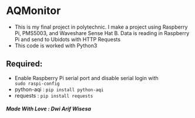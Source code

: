 # AQMonitor

- This is my final project in polytechnic. I make a project using Raspberry Pi, PMS5003, and Waveshare Sense Hat B. Data is reading in Raspberry Pi and send to Ubidots with HTTP Requests
- This code is worked with Python3

## Required:
- Enable Raspberry Pi serial port and disable serial login with <code> sudo raspi-config</code>
- python-aqi : <code>pip install python-aqi</code>
- requests : <code>pip install requests</code>


<h5>Made With Love : Dwi Arif Wisesa </h5>



